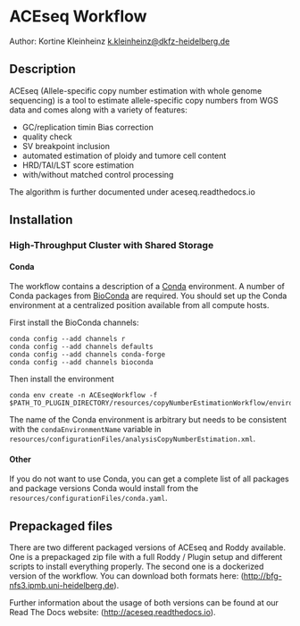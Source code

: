 # ACEseq Workflow 

Author: Kortine Kleinheinz
k.kleinheinz@dkfz-heidelberg.de

## Description
ACEseq (Allele-specific copy number estimation with whole genome sequencing) is a tool to estimate allele-specific copy numbers from WGS data and comes along with a variety of features:
* GC/replication timin Bias correction
* quality check
* SV breakpoint inclusion
* automated estimation of ploidy and tumore cell content
* HRD/TAI/LST score estimation 
* with/without matched control processing 

The algorithm is further documented under aceseq.readthedocs.io

## Installation

### High-Throughput Cluster with Shared Storage

#### Conda

The workflow contains a description of a [Conda](https://conda.io/docs/) environment. A number of Conda packages from [BioConda](https://bioconda.github.io/index.html) are required. You should set up the Conda environment at a centralized position available from all compute hosts. 

First install the BioConda channels:
```
conda config --add channels r
conda config --add channels defaults
conda config --add channels conda-forge
conda config --add channels bioconda
```

Then install the environment

```
conda env create -n ACEseqWorkflow -f $PATH_TO_PLUGIN_DIRECTORY/resources/copyNumberEstimationWorkflow/environments/conda.yml
```

The name of the Conda environment is arbitrary but needs to be consistent with the `condaEnvironmentName` variable in `resources/configurationFiles/analysisCopyNumberEstimation.xml`.

#### Other

If you do not want to use Conda, you can get a complete list of all packages and package versions Conda would install from the `resources/configurationFiles/conda.yaml`.



## Prepackaged files

There are two different packaged versions of ACEseq and Roddy available. One is a prepackaged zip file with a full Roddy / Plugin setup and different scripts to install everything properly. The second one is a dockerized version of the workflow. You can download both formats here: (http://bfg-nfs3.ipmb.uni-heidelberg.de).

Further information about the usage of both versions can be found at our Read The Docs website: (http://aceseq.readthedocs.io).

